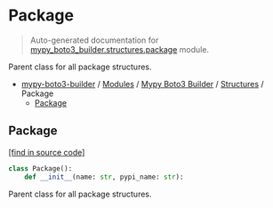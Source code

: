 # Package

> Auto-generated documentation for [mypy_boto3_builder.structures.package](https://github.com/vemel/mypy_boto3_builder/blob/master/mypy_boto3_builder/structures/package.py) module.

Parent class for all package structures.

- [mypy-boto3-builder](../../README.md#mypy_boto3_builder) / [Modules](../../MODULES.md#mypy-boto3-builder-modules) / [Mypy Boto3 Builder](../index.md#mypy-boto3-builder) / [Structures](index.md#structures) / Package
    - [Package](#package)

## Package

[[find in source code]](https://github.com/vemel/mypy_boto3_builder/blob/master/mypy_boto3_builder/structures/package.py#L9)

```python
class Package():
    def __init__(name: str, pypi_name: str):
```

Parent class for all package structures.
